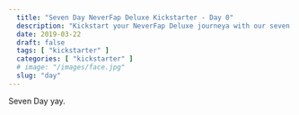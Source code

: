 ```yaml
---
  title: "Seven Day NeverFap Deluxe Kickstarter - Day 0"
  description: "Kickstart your NeverFap Deluxe journeya with our seven day kickstarter."
  date: 2019-03-22
  draft: false
  tags: [ "kickstarter" ]
  categories: [ "kickstarter" ]
  # image: "/images/face.jpg"
  slug: "day"
---
```


Seven Day yay.
